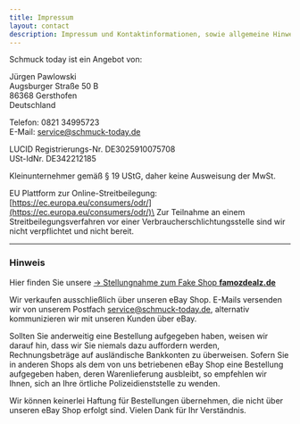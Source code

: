 ```yaml
---
title: Impressum
layout: contact
description: Impressum und Kontaktinformationen, sowie allgemeine Hinweise
---
```


Schmuck today ist ein Angebot von:

Jürgen Pawlowski\
Augsburger Straße 50 B\
86368 Gersthofen\
Deutschland

Telefon: 0821 34995723\
E-Mail: [service@schmuck-today.de](mailto:service@schmuck-today.de)

LUCID Registrierungs-Nr. DE3025910075708\
USt-IdNr. DE342212185

Kleinunternehmer gemäß § 19 UStG, daher keine Ausweisung der MwSt.

EU Plattform zur Online-Streitbeilegung:\
[https://ec.europa.eu/consumers/odr/](https://ec.europa.eu/consumers/odr/)\
Zur Teilnahme an einem Streitbeilegungsverfahren vor einer Verbraucherschlichtungsstelle sind wir nicht verpflichtet und nicht bereit.

----

### Hinweis

Hier finden Sie unsere [→ Stellungnahme zum Fake Shop **famozdealz.de**](/stellungnahme-zum-fake-shop-famozdealz.de/)

Wir verkaufen ausschließlich über unseren eBay Shop. E-Mails versenden wir von unserem Postfach service@schmuck-today.de, alternativ kommunizieren wir mit unseren Kunden über eBay.

Sollten Sie anderweitig eine Bestellung aufgegeben haben, weisen wir darauf hin, dass wir Sie niemals dazu auffordern werden, Rechnungsbeträge auf ausländische Bankkonten zu überweisen. Sofern Sie in anderen Shops als dem von uns betriebenen eBay Shop eine Bestellung aufgegeben haben, deren Warenlieferung ausbleibt, so empfehlen wir Ihnen, sich an Ihre örtliche Polizeidienststelle zu wenden.

Wir können keinerlei Haftung für Bestellungen übernehmen, die nicht über unseren eBay Shop erfolgt sind.
Vielen Dank für Ihr Verständnis.
